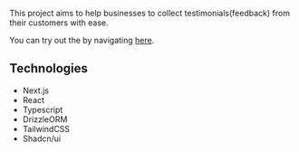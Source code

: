 This project aims to help businesses to collect testimonials(feedback) from their customers with ease.

You can try out the by navigating [here](http://www.testimonials-steel.vercel.app).

## Technologies 
- Next.js
- React
- Typescript
- DrizzleORM
- TailwindCSS
- Shadcn/ui
